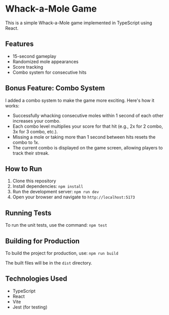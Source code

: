 # Whack-a-Mole Game

This is a simple Whack-a-Mole game implemented in TypeScript using React.

## Features

- 15-second gameplay
- Randomized mole appearances
- Score tracking
- Combo system for consecutive hits

## Bonus Feature: Combo System

I added a combo system to make the game more exciting. Here's how it works:

- Successfully whacking consecutive moles within 1 second of each other increases your combo.
- Each combo level multiplies your score for that hit (e.g., 2x for 2 combo, 3x for 3 combo, etc.).
- Missing a mole or taking more than 1 second between hits resets the combo to 1x.
- The current combo is displayed on the game screen, allowing players to track their streak.

## How to Run

1. Clone this repository
2. Install dependencies: `npm install`
3. Run the development server: `npm run dev`
4. Open your browser and navigate to `http://localhost:5173`

## Running Tests

To run the unit tests, use the command: `npm test`

## Building for Production

To build the project for production, use: `npm run build`

The built files will be in the `dist` directory.

## Technologies Used

- TypeScript
- React
- Vite
- Jest (for testing)